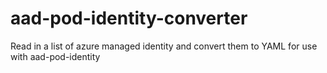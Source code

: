 # aad-pod-identity-converter
Read in a list of azure managed identity and convert them to YAML for use with aad-pod-identity
